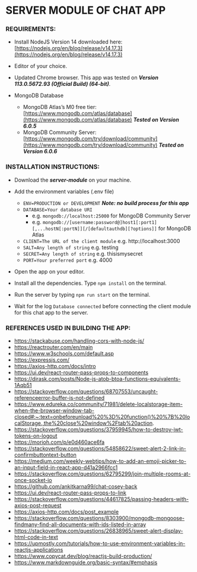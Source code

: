 # SERVER MODULE OF CHAT APP

### REQUIREMENTS:

- Install NodeJS Version 14 downloaded here: [https://nodejs.org/en/blog/release/v14.17.3](https://nodejs.org/en/blog/release/v14.17.3)

- Editor of your choice.

- Updated Chrome browser. This app was tested on ***Version 113.0.5672.93 (Official Build) (64-bit)***.

- MongoDB Database

    - MongoDB Atlas’s M0 free tier: [https://www.mongodb.com/atlas/database](https://www.mongodb.com/atlas/database) ***Tested on Version 6.0.5***
    - MongoDB Community Server: [https://www.mongodb.com/try/download/community](https://www.mongodb.com/try/download/community) ***Tested on Version 6.0.6***

### INSTALLATION INSTRUCTIONS:

- Download the ***server-module*** on your machine.

- Add the environment variables (.env file)
    - `ENV=PRODUCTION or DEVELOPMENT` ***Note: no build process for this app***
    - `DATABASE=Your database URI` 
        - e.g. `mongodb://localhost:25000` for MongoDB Community Server
        - e.g. `mongodb://[username:password@]host1[:port1][,...hostN[:portN]][/[defaultauthdb][?options]]` for MongoDB Atlas
    - `CLIENT=The URL of the client module` e.g. http://localhost:3000
    - `SALT=Any length of string` e.g. testing
    - `SECRET=Any length of string` e.g. thisismysecret
    - `PORT=Your preferred port` e.g. 4000

- Open the app on your editor.

- Install all the dependencies. Type `npm install` on the terminal.

- Run the server by typing `npm run start` on the terminal.

- Wait for the log `Database connected` before connecting the client module for this chat app to the server.

### REFERENCES USED IN BUILDING THE APP:

- https://stackabuse.com/handling-cors-with-node-js/
- https://reactrouter.com/en/main
- https://www.w3schools.com/default.asp
- https://expressjs.com/
- https://axios-http.com/docs/intro
- https://ui.dev/react-router-pass-props-to-components
- https://dirask.com/posts/Node-js-atob-btoa-functions-equivalents-1Aqb51
- https://stackoverflow.com/questions/68707553/uncaught-referenceerror-buffer-is-not-defined
- https://www.edureka.co/community/71981/delete-localstorage-item-when-the-browser-window-tab-closed#:~:text=onbeforeunload%20%3D%20function()%20%7B%20localStorage.,the%20close%20window%2Ftab%20action.
- https://stackoverflow.com/questions/37959945/how-to-destroy-jwt-tokens-on-logout
- https://morioh.com/p/e0d460ace6fa
- https://stackoverflow.com/questions/54858622/sweet-alert-2-link-in-confirmbuttontext-button
- https://medium.com/weekly-webtips/how-to-add-an-emoji-picker-to-an-input-field-in-react-app-d41a2966fcc1
- https://stackoverflow.com/questions/62795299/join-multiple-rooms-at-once-socket-io
- https://github.com/ankitkarna99/chat-cosey-back
- https://ui.dev/react-router-pass-props-to-link
- https://stackoverflow.com/questions/44617825/passing-headers-with-axios-post-request
- https://axios-http.com/docs/post_example
- https://stackoverflow.com/questions/8303900/mongodb-mongoose-findmany-find-all-documents-with-ids-listed-in-array
- https://stackoverflow.com/questions/26838965/sweet-alert-display-html-code-in-text
- https://upmostly.com/tutorials/how-to-use-environment-variables-in-reactjs-applications
- https://www.copycat.dev/blog/reactjs-build-production/
- https://www.markdownguide.org/basic-syntax/#emphasis